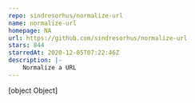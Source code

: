 ```yaml
---
repo: sindresorhus/normalize-url
name: normalize-url
homepage: NA
url: https://github.com/sindresorhus/normalize-url
stars: 844
starredAt: 2020-12-05T07:22:46Z
description: |-
    Normalize a URL
---
```


[object Object]
